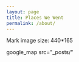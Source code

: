 ```yaml
---
layout: page
title: Places We Went
permalink: /about/
---
```

Mark image size: 440*165



 google_map src="_posts/"

